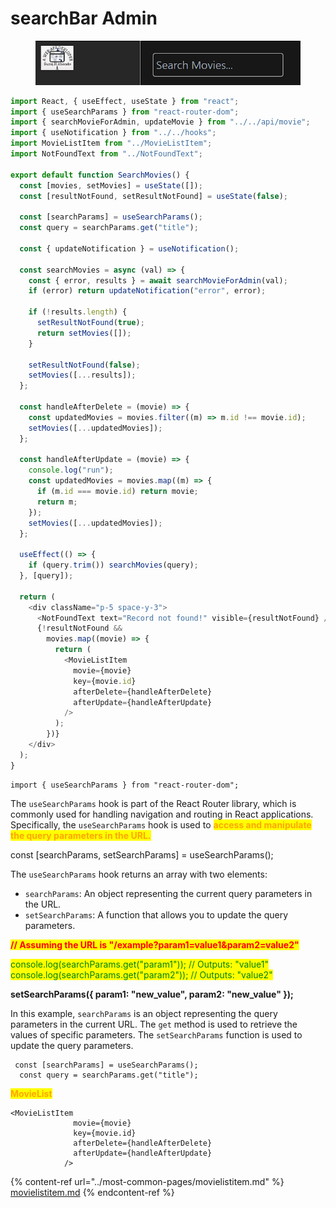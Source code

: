 # searchBar Admin

<figure><img src="../../../../.gitbook/assets/Screenshot (60).png" alt=""><figcaption></figcaption></figure>

```javascript
import React, { useEffect, useState } from "react";
import { useSearchParams } from "react-router-dom";
import { searchMovieForAdmin, updateMovie } from "../../api/movie";
import { useNotification } from "../../hooks";
import MovieListItem from "../MovieListItem";
import NotFoundText from "../NotFoundText";

export default function SearchMovies() {
  const [movies, setMovies] = useState([]);
  const [resultNotFound, setResultNotFound] = useState(false);

  const [searchParams] = useSearchParams();
  const query = searchParams.get("title");

  const { updateNotification } = useNotification();

  const searchMovies = async (val) => {
    const { error, results } = await searchMovieForAdmin(val);
    if (error) return updateNotification("error", error);

    if (!results.length) {
      setResultNotFound(true);
      return setMovies([]);
    }

    setResultNotFound(false);
    setMovies([...results]);
  };

  const handleAfterDelete = (movie) => {
    const updatedMovies = movies.filter((m) => m.id !== movie.id);
    setMovies([...updatedMovies]);
  };

  const handleAfterUpdate = (movie) => {
    console.log("run");
    const updatedMovies = movies.map((m) => {
      if (m.id === movie.id) return movie;
      return m;
    });
    setMovies([...updatedMovies]);
  };

  useEffect(() => {
    if (query.trim()) searchMovies(query);
  }, [query]);

  return (
    <div className="p-5 space-y-3">
      <NotFoundText text="Record not found!" visible={resultNotFound} />
      {!resultNotFound &&
        movies.map((movie) => {
          return (
            <MovieListItem
              movie={movie}
              key={movie.id}
              afterDelete={handleAfterDelete}
              afterUpdate={handleAfterUpdate}
            />
          );
        })}
    </div>
  );
}

```

```
import { useSearchParams } from "react-router-dom";
```

The `useSearchParams` hook is part of the React Router library, which is commonly used for handling navigation and routing in React applications. Specifically, the `useSearchParams` hook is used to <mark style="color:orange;">**access and manipulate the query parameters in the URL.**</mark>

const \[searchParams, setSearchParams] = useSearchParams();

The `useSearchParams` hook returns an array with two elements:

* `searchParams`: An object representing the current query parameters in the URL.
* `setSearchParams`: A function that allows you to update the query parameters.

<mark style="color:red;">**// Assuming the URL is "/example?param1=value1\&param2=value2"**</mark>

<mark style="color:green;">console.log(searchParams.get("param1")); // Outputs: "value1" console.log(searchParams.get("param2")); // Outputs: "value2"</mark>

**setSearchParams({ param1: "new\_value", param2: "new\_value" });**

In this example, `searchParams` is an object representing the query parameters in the current URL. The `get` method is used to retrieve the values of specific parameters. The `setSearchParams` function is used to update the query parameters.

```
 const [searchParams] = useSearchParams();
  const query = searchParams.get("title");
```

<mark style="color:orange;">**MovieList**</mark>

```
<MovieListItem
              movie={movie}
              key={movie.id}
              afterDelete={handleAfterDelete}
              afterUpdate={handleAfterUpdate}
            />
```



{% content-ref url="../most-common-pages/movielistitem.md" %}
[movielistitem.md](../most-common-pages/movielistitem.md)
{% endcontent-ref %}
